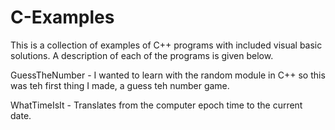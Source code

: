 # C-Examples

This is a collection of examples of C++ programs with included visual basic solutions. A description of each of the programs is given below. 

GuessTheNumber - I wanted to learn with the random module in C++ so this was teh first thing I made, a guess teh number game.

WhatTimeIsIt - Translates from the computer epoch time to the current date.
